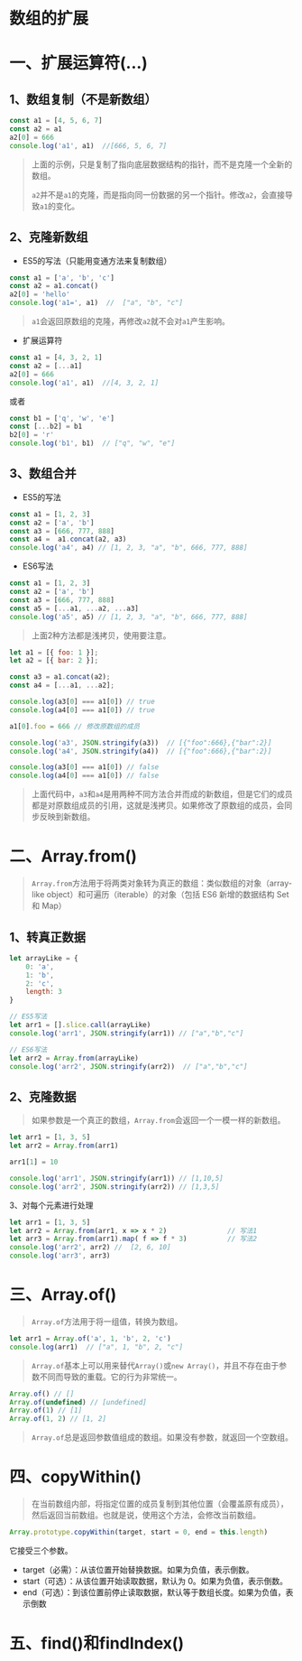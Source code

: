 # 数组的扩展



# 一、扩展运算符(...)



## 1、数组复制（不是新数组）

```javascript
const a1 = [4, 5, 6, 7]
const a2 = a1
a2[0] = 666
console.log('a1', a1)  //[666, 5, 6, 7]
```

> 上面的示例，只是复制了指向底层数据结构的指针，而不是克隆一个全新的数组。
>
> `a2`并不是`a1`的克隆，而是指向同一份数据的另一个指针。修改`a2`，会直接导致`a1`的变化。



## 2、克隆新数组

- ES5的写法（只能用变通方法来复制数组）

```javascript
const a1 = ['a', 'b', 'c']
const a2 = a1.concat()
a2[0] = 'hello'
console.log('a1=', a1)  //  ["a", "b", "c"]
```

> `a1`会返回原数组的克隆，再修改`a2`就不会对`a1`产生影响。



- 扩展运算符

```javascript
const a1 = [4, 3, 2, 1]
const a2 = [...a1]
a2[0] = 666
console.log('a1', a1)  //[4, 3, 2, 1]
```
或者


```javascript
const b1 = ['q', 'w', 'e']
const [...b2] = b1
b2[0] = 'r'
console.log('b1', b1)  // ["q", "w", "e"]
```



## 3、数组合并

- ES5的写法

```javascript
const a1 = [1, 2, 3]
const a2 = ['a', 'b']
const a3 = [666, 777, 888]
const a4 =  a1.concat(a2, a3)
console.log('a4', a4) // [1, 2, 3, "a", "b", 666, 777, 888]
```

- ES6写法

```javascript
const a1 = [1, 2, 3]
const a2 = ['a', 'b']
const a3 = [666, 777, 888]
const a5 = [...a1, ...a2, ...a3]
console.log('a5', a5) // [1, 2, 3, "a", "b", 666, 777, 888]
```

> 上面2种方法都是浅拷贝，使用要注意。

```javascript
let a1 = [{ foo: 1 }];
let a2 = [{ bar: 2 }];

const a3 = a1.concat(a2);
const a4 = [...a1, ...a2];

console.log(a3[0] === a1[0]) // true
console.log(a4[0] === a1[0]) // true

a1[0].foo = 666 // 修改原数组的成员

console.log('a3', JSON.stringify(a3))  // [{"foo":666},{"bar":2}]
console.log('a4', JSON.stringify(a4))  // [{"foo":666},{"bar":2}]

console.log(a3[0] === a1[0]) // false
console.log(a4[0] === a1[0]) // false
```

> 上面代码中，`a3`和`a4`是用两种不同方法合并而成的新数组，但是它们的成员都是对原数组成员的引用，这就是浅拷贝。如果修改了原数组的成员，会同步反映到新数组。





# 二、Array.from()

> `Array.from`方法用于将两类对象转为真正的数组：类似数组的对象（array-like object）和可遍历（iterable）的对象（包括 ES6 新增的数据结构 Set 和 Map）

## 1、转真正数据

```javascript
let arrayLike = {
    0: 'a',
    1: 'b',
    2: 'c',
    length: 3
}

// ES5写法
let arr1 = [].slice.call(arrayLike)
console.log('arr1', JSON.stringify(arr1)) // ["a","b","c"]

// ES6写法
let arr2 = Array.from(arrayLike)
console.log('arr2', JSON.stringify(arr2))  // ["a","b","c"]
```



## 2、克隆数据

> 如果参数是一个真正的数组，`Array.from`会返回一个一模一样的新数组。

```javascript
let arr1 = [1, 3, 5]
let arr2 = Array.from(arr1)

arr1[1] = 10

console.log('arr1', JSON.stringify(arr1)) // [1,10,5]
console.log('arr2', JSON.stringify(arr2)) // [1,3,5]
```



3、对每个元素进行处理

```javascript
let arr1 = [1, 3, 5]
let arr2 = Array.from(arr1, x => x * 2)               // 写法1
let arr3 = Array.from(arr1).map( f => f * 3)		  // 写法2
console.log('arr2', arr2) //  [2, 6, 10]
console.log('arr3', arr3)
```



# 三、Array.of()

> `Array.of`方法用于将一组值，转换为数组。

```javascript
let arr1 = Array.of('a', 1, 'b', 2, 'c')
console.log(arr1)  // ["a", 1, "b", 2, "c"]
```

> `Array.of`基本上可以用来替代`Array()`或`new Array()`，并且不存在由于参数不同而导致的重载。它的行为非常统一。

```javascript
Array.of() // []
Array.of(undefined) // [undefined]
Array.of(1) // [1]
Array.of(1, 2) // [1, 2]
```

> `Array.of`总是返回参数值组成的数组。如果没有参数，就返回一个空数组。



# 四、copyWithin()

> 在当前数组内部，将指定位置的成员复制到其他位置（会覆盖原有成员），然后返回当前数组。也就是说，使用这个方法，会修改当前数组。

```javascript
Array.prototype.copyWithin(target, start = 0, end = this.length)
```

它接受三个参数。

- target（必需）：从该位置开始替换数据。如果为负值，表示倒数。
- start（可选）：从该位置开始读取数据，默认为 0。如果为负值，表示倒数。
- end（可选）：到该位置前停止读取数据，默认等于数组长度。如果为负值，表示倒数



# 五、find()和findIndex()

